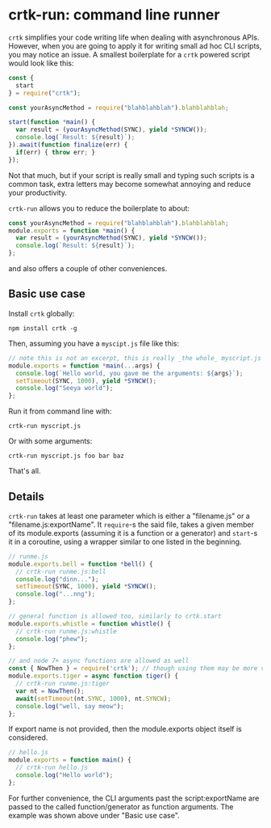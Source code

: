 # crtk-run: command line runner

`crtk` simplifies your code writing life when dealing with asynchronous APIs. However, when you are going to apply it for writing small ad hoc CLI scripts, you may notice an issue. A smallest boilerplate for a `crtk` powered script would look like this:

```js
const {
  start
} = require("crtk");

const yourAsyncMethod = require("blahblahblah").blahblahblah;

start(function *main() {
  var result = (yourAsyncMethod(SYNC), yield *SYNCW());
  console.log(`Result: ${result}`);
}).await(function finalize(err) {
  if(err) { throw err; }
});
```

Not that much, but if your script is really small and typing such scripts is a common task, extra letters may become somewhat annoying and reduce your productivity.

`crtk-run` allows you to reduce the boilerplate to about:

```js
const yourAsyncMethod = require("blahblahblah").blahblahblah;
module.exports = function *main() {
  var result = (yourAsyncMethod(SYNC), yield *SYNCW());
  console.log(`Result: ${result}`);
};
```

and also offers a couple of other conveniences.

## Basic use case

Install `crtk` globally:

```
npm install crtk -g
```

Then, assuming you have a `myscipt.js` file like this:

```js
// note this is not an excerpt, this is really _the whole_ myscript.js
module.exports = function *main(...args) {
  console.log(`Hello world, you gave me the arguments: ${args}`);
  setTimeout(SYNC, 1000), yield *SYNCW();
  console.log("Seeya world");
};
```

Run it from command line with:

```
crtk-run myscript.js
```

Or with some arguments:

```
crtk-run myscript.js foo bar baz
```

That's all.

## Details

`crtk-run` takes at least one parameter which is either a "filename.js" or a "filename.js:exportName". It `require`-s the said file, takes a given member of its module.exports (assuming it is a function or a generator) and `start`-s it in a coroutine, using a wrapper similar to one listed in the beginning.

```js
// runme.js
module.exports.bell = function *bell() {
  // crtk-run runme.js:bell
  console.log("dinn...");
  setTimeout(SYNC, 1000), yield *SYNCW();
  console.log("...nng");
};

// general function is allowed too, similarly to crtk.start
module.exports.whistle = function whistle() {
  // crtk-run runme.js:whistle
  console.log("phew");
};

// and node 7+ async functions are allowed as well
const { NowThen } = require('crtk'); // though using them may be more verbose
module.exports.tiger = async function tiger() {
  // crtk-run runme.js:tiger
  var nt = NowThen();
  await(setTimeout(nt.SYNC, 1000), nt.SYNCW);
  console.log("well, say meow");
};
```

If export name is not provided, then the module.exports object itself is considered.

```js
// hello.js
module.exports = function main() {
  // crtk-run hello.js
  console.log("Hello world");
};
```

For further convenience, the CLI arguments past the script:exportName are passed to the called function/generator as function arguments. The example was shown above under "Basic use case".
